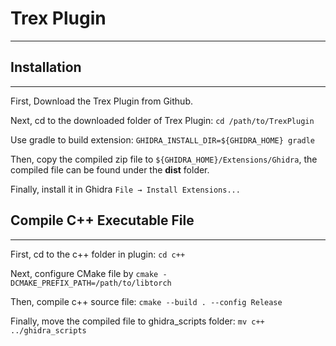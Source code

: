 # Trex Plugin

---

## Installation

---

First, Download the Trex Plugin from Github.

Next, cd to the downloaded folder of Trex Plugin: `cd /path/to/TrexPlugin`

Use gradle to build extension: `GHIDRA_INSTALL_DIR=${GHIDRA_HOME} gradle`

Then, copy the compiled zip file to `${GHIDRA_HOME}/Extensions/Ghidra`, the compiled file can be found under the **dist** folder.

 Finally, install it in Ghidra `File → Install Extensions...`

## Compile C++ Executable File

---

First, cd to the c++ folder in plugin: `cd c++`

Next, configure CMake file by `cmake -DCMAKE_PREFIX_PATH=/path/to/libtorch`

Then, compile c++ source file: `cmake --build . --config Release`

Finally, move the compiled file to ghidra_scripts folder: `mv c++ ../ghidra_scripts`